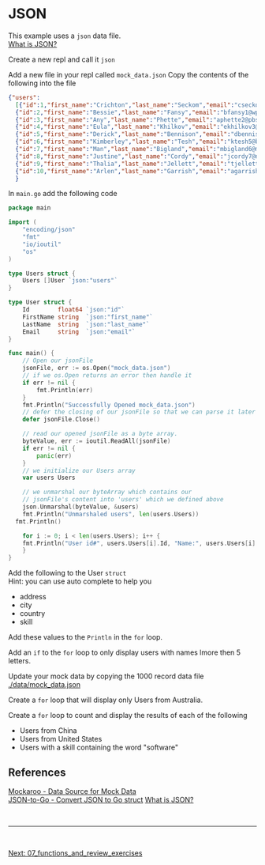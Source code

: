# JSON

This example uses a `json` data file.  
[What is JSON?](https://stackoverflow.com/questions/383692/what-is-json-and-why-would-i-use-it)

Create a new repl and call it `json`

Add a new file in your repl called `mock_data.json`
Copy the contents of the following into the file 
```json
{"users": 
  [{"id":1,"first_name":"Crichton","last_name":"Seckom","email":"cseckom0@utexas.edu","address":"68374 Dennis Way","city":"Legaspi","country":"Philippines","skill":"Hyperion Reports"},
  {"id":2,"first_name":"Bessie","last_name":"Fansy","email":"bfansy1@wp.com","address":"90622 Loeprich Crossing","city":"Santa Rosa de Copán","country":"Honduras","skill":"VDM"},
  {"id":3,"first_name":"Any","last_name":"Phette","email":"aphette2@pbs.org","address":"0632 Derek Terrace","city":"Vohibinany","country":"Madagascar","skill":"Wind Turbines"},
  {"id":4,"first_name":"Eula","last_name":"Khilkov","email":"ekhilkov3@timesonline.co.uk","address":"8526 Cambridge Road","city":"Clermont-Ferrand","country":"France","skill":"GDAL"},
  {"id":5,"first_name":"Derick","last_name":"Bennison","email":"dbennison4@360.cn","address":"3 North Junction","city":"Svalyava","country":"Ukraine","skill":"Aftersales"},
  {"id":6,"first_name":"Kimberley","last_name":"Tesh","email":"ktesh5@buzzfeed.com","address":"9 6th Terrace","city":"Talldaww","country":"Syria","skill":"Awesomeness"},
  {"id":7,"first_name":"Man","last_name":"Bigland","email":"mbigland6@mail.ru","address":"116 Weeping Birch Trail","city":"Wangzuo","country":"China","skill":"XML"},
  {"id":8,"first_name":"Justine","last_name":"Cordy","email":"jcordy7@netvibes.com","address":"3 Stuart Lane","city":"Magay","country":"Philippines","skill":"Glazing"},
  {"id":9,"first_name":"Thalia","last_name":"Jellett","email":"tjellett8@weibo.com","address":"9 Melby Drive","city":"Nelidovo","country":"Russia","skill":"Ultra Low Latency"},
  {"id":10,"first_name":"Arlen","last_name":"Garrish","email":"agarrish9@vimeo.com","address":"68860 Summit Court","city":"Uppsala","country":"Sweden","skill":"Organic Chemistry"}]
  }
  ```
In `main.go` add the following code

```go
package main

import (
	"encoding/json"
	"fmt"
	"io/ioutil"
	"os"
)

type Users struct {
	Users []User `json:"users"`
}

type User struct {
	Id        float64 `json:"id"`
	FirstName string  `json:"first_name"`
	LastName  string  `json:"last_name"`
	Email     string  `json:"email"`
}

func main() {
	// Open our jsonFile
	jsonFile, err := os.Open("mock_data.json")
	// if we os.Open returns an error then handle it
	if err != nil {
		fmt.Println(err)
	}
	fmt.Println("Successfully Opened mock_data.json")
	// defer the closing of our jsonFile so that we can parse it later on
	defer jsonFile.Close()

	// read our opened jsonFile as a byte array.
	byteValue, err := ioutil.ReadAll(jsonFile)
	if err != nil {
		panic(err)
	}
	// we initialize our Users array
	var users Users

	// we unmarshal our byteArray which contains our
	// jsonFile's content into 'users' which we defined above
	json.Unmarshal(byteValue, &users)
	fmt.Println("Unmarshaled users", len(users.Users))
  fmt.Println()

	for i := 0; i < len(users.Users); i++ {
    fmt.Println("User id#", users.Users[i].Id, "Name:", users.Users[i].FirstName, users.Users[i].LastName)
	}
}
```

Add the following to the User `struct`  
Hint: you can use auto complete to help you
- address
- city
- country
- skill

Add these values to the `Println` in the `for` loop.

Add an `if` to the `for` loop to only display users with names lmore then 5 letters.

Update your mock data  by copying the 1000 record data file [./data/mock_data.json](/data/MOCK_DATA.json)

Create a `for` loop that will display only Users from Australia.

Create a `for` loop to count and display the results of each of the following
- Users from China
- Users from United States
- Users with a skill containing the word "software"


## References
[Mockaroo - Data Source for Mock Data](https://www.mockaroo.com/)  
[JSON-to-Go - Convert JSON to Go struct](https://mholt.github.io/json-to-go/)
[What is JSON?](https://stackoverflow.com/questions/383692/what-is-json-and-why-would-i-use-it)



<br />

<hr />

<br />  


[Next: 07_functions_and_review_exercises](/07_functions_and_review_exercises.md)